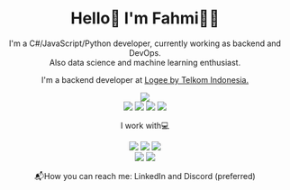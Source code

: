 <h1 align="center">
Hello👋 I'm Fahmi👨‍💻
</h1>

<p align="center">
I'm a C#/JavaScript/Python developer, currently working as backend and DevOps.<br>
Also data science and machine learning enthusiast.
</p>

<p align="center">
  I'm a backend developer at <a href="https://logee.id">Logee by Telkom Indonesia.</a>
</p>

<p align="center">
  <a href="https://www.kodesiana.com?utm_source=github&utm_medium=profile&utm_campaign=referal"><img src="https://img.shields.io/badge/Blog-Kodesiana.com-blue?style=for-the-badge" /></a><br>
  <a href="discordapp.com/users/335793244741042176"><img src="https://img.shields.io/badge/Discord-5865F2?style=for-the-badge&logo=discord&logoColor=white" /></a>
  <a href="https://www.linkedin.com/in/fahmi-noor-fiqri"><img src="https://img.shields.io/badge/-Linkedin-blue?style=for-the-badge&logo=Linkedin" /></a>
  <a href="https://instagram.com/fahminoorfiqri"><img src="https://img.shields.io/badge/Instagram-E4405F?style=for-the-badge&logo=instagram&logoColor=white" /></a>
  <a href="https://www.youtube.com/c/FahmiNoorFiqri"><img src="https://img.shields.io/badge/YouTube-FF0000?style=for-the-badge&logo=youtube&logoColor=white" /></a>
</p>
  
<p align="center">
  I work with💻
</p>

<p align="center">
  <img src="https://img.shields.io/badge/.NET-512BD4?style=for-the-badge&logo=dotnet&logoColor=white" />
  <img src="https://img.shields.io/badge/Node.js-339933?style=for-the-badge&logo=nodedotjs&logoColor=white" />
  <img src="https://img.shields.io/badge/Python-FFD43B?style=for-the-badge&logo=python&logoColor=darkgreen" /><br>
    <img src="https://img.shields.io/badge/kubernetes-326ce5.svg?&style=for-the-badge&logo=kubernetes&logoColor=white" />
  <img src="https://img.shields.io/badge/microsoft%20azure-0089D6?style=for-the-badge&logo=microsoft-azure&logoColor=white" />
</p>

<p align="center">
  📬How you can reach me: LinkedIn and Discord (preferred)
</p>
